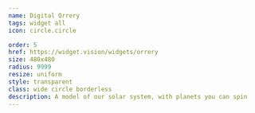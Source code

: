 ```yaml
---
name: Digital Orrery
tags: widget all
icon: circle.circle

order: 5
href: https://widget.vision/widgets/orrery
size: 480x480
radius: 9999
resize: uniform
style: transparent
class: wide circle borderless
description: A model of our solar system, with planets you can spin
---
```



